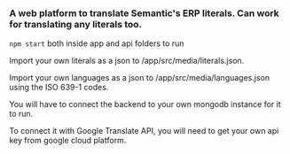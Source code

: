 ### A web platform to translate Semantic's ERP literals. Can work for translating any literals too.

`npm start` both inside app and api folders to run

Import your own literals as a json to /app/src/media/literals.json.

Import your own languages as a json to /app/src/media/languages.json using the ISO 639-1 codes.

You will have to connect the backend to your own mongodb instance for it to run.

To connect it with Google Translate API, you will need to get your own api key from google cloud platform.
